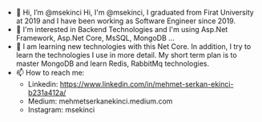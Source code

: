 - 👋 Hi, I’m @msekinci
Hi, I'm @msekinci, I graduated from Firat University at 2019 and I have been working as Software Engineer since 2019.
- 👀 I'm interested in Backend Technologies and I'm using Asp.Net Framework, Asp.Net Core, MsSQL, MongoDB ...
- 🌱 I am learning new technologies with this Net Core. In addition, I try to learn the technologies I use in more detail. My short term plan is to master MongoDB and learn Redis, RabbitMq technologies.
- 📫 How to reach me:
    - Linkedin: https://www.linkedin.com/in/mehmet-serkan-ekinci-b231a412a/
    - Medium: mehmetserkanekinci.medium.com
    - Instagram: msekinci

<!---
msekinci/msekinci is a ✨ special ✨ repository because its `README.md` (this file) appears on your GitHub profile.
You can click the Preview link to take a look at your changes.
--->
